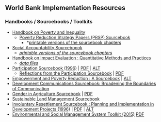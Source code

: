 ## World Bank Implementation Resources

<!--
### Project categorization forms
-->

### Handbooks / Sourcebooks / Toolkits

* [Handbook on Poverty and Inequality](http://siteresources.worldbank.org/INTPA/Resources/429966-1259774805724/Poverty_Inequality_Handbook_FrontMatter.pdf)
    - [Poverty Reduction Strategy Papers (PRSP) Sourcebook](http://go.worldbank.org/3I8LYLXO80)
        - *[printable versions of the sourcebook chapters](http://web.worldbank.org/WBSITE/EXTERNAL/TOPICS/EXTPOVERTY/EXTPRS/0,,contentMDK:22404376~pagePK:210058~piPK:210062~theSitePK:384201~isCURL:Y,00.html)
* [Social Accountability Sourceboook](http://www.worldbank.org/socialaccountability_sourcebook/)
    - *[printable versions of the sourcebook chapters](http://www.worldbank.org/socialaccountability_sourcebook/backgroundDocs/printversions.html)*
* [Handbook on Impact Evaluation : Quantitative Methods and Practices](https://openknowledge.worldbank.org/handle/10986/2693)
    - *[data files](http://econ.worldbank.org/WBSITE/EXTERNAL/EXTDEC/EXTRESEARCH/0,,contentMDK:22335540~pagePK:64214825~piPK:64214943~theSitePK:469382,00.html)*
* [Participation Sourcebook (1996)](http://documents.worldbank.org/curated/en/1996/02/696745/world-bank-participation-sourcebook) | [PDF](https://www.google.com/url?sa=t&rct=j&q=&esrc=s&source=web&cd=1&cad=rja&uact=8&ved=0ahUKEwjtgsvzmPrMAhVGPz4KHZkDDmIQFggdMAA&url=http%3A%2F%2Fwww-wds.worldbank.org%2Fservlet%2FWDSContentServer%2FIW3P%2FIB%2F1996%2F02%2F01%2F000009265_3961214175537%2FRendered%2FPDF%2Fmulti_page.pdf&usg=AFQjCNF1NGVYxRx0gtS1HVFFKiaM_uP02w) | [ALT](http://www-wds.worldbank.org/external/default/WDSContentServer/WDSP/IB/1996/02/01/000009265_3961214175537/Rendered/PDF/multi_page.pdf)
    - [Reflections from the Participation Sourcebook](https://openknowledge.worldbank.org/handle/10986/11638) | [PDF](https://openknowledge.worldbank.org/bitstream/handle/10986/11638/273850sdn250see0also018201.pdf?sequence=1&isAllowed=y)
* [Empowerment and Poverty Reduction : A Sourcebook](http://web.worldbank.org/WBSITE/EXTERNAL/TOPICS/EXTPOVERTY/EXTEMPOWERMENT/0,,contentMDK:20260036~menuPK:543261~pagePK:148956~piPK:216618~theSitePK:486411,00.html) | [ALT](http://siteresources.worldbank.org/INTEMPOWERMENT/Resources/486312-1095094954594/draft.pdf)
* [Development Communications Sourcebook: Broadening the Boundaries of Communication](http://siteresources.worldbank.org/EXTDEVCOMMENG/Resources/DevelopmentCommSourcebook.pdf)
* [Gender in Agriculture Sourcebook](https://openknowledge.worldbank.org/handle/10986/6603)  | [PDF](https://openknowledge.worldbank.org/bitstream/handle/10986/6603/461620PUB0Box3101OFFICIAL0USE0ONLY1.pdf?sequence=1&isAllowed=y)
* [Sustainable Land Management Sourcebook]()
* [Involuntary Resettlement Sourcebook : Planning and Implementation in Development Projects (1996)](http://documents.worldbank.org/curated/en/2004/01/5159399/involuntary-resettlement-sourcebook-planning-implementation-development-projects-vol-1-2) | [PDF](http://www-wds.worldbank.org/external/default/WDSContentServer/WDSP/IB/2004/10/04/000012009_20041004165645/Rendered/PDF/301180v110PAPE1ettlement0sourcebook.pdf) | [ALT](https://openknowledge.worldbank.org/handle/10986/14914)
* [Environmental and Social Management System Toolkit (2015)](http://documents.worldbank.org/curated/en/794121486383424061/Environmental-and-social-management-system-toolkit-general) [PDF](http://documents.worldbank.org/curated/en/794121486383424061/pdf/112174-WP-ESMS-Toolkit-General-PUBLIC.pdf)


<!-- 
### Evaluation Resources
-->


<!-- THE FOLLOWING LINKS ARE NOT WORLD BANK DOCS; MOVE TO BIBLIOGRAPHY -->
<!--
* [Poverty Monitoring & Evaluation for Poverty Reduction Strategies (122kb pdf)](http://siteresources.worldbank.org/INTPRS1/Resources/Presentations/pmeprsnt.pdf)
* [Mystery of the Vanishing Benefits: Ms. Speedy Analyst's Introduction to Evaluation](http://www-wds.worldbank.org/servlet/WDS_IBank_Servlet?pcont=details&eid=000094946_99082005390028)
-->

<!--
### Case Studies
### Training Tools
-->

